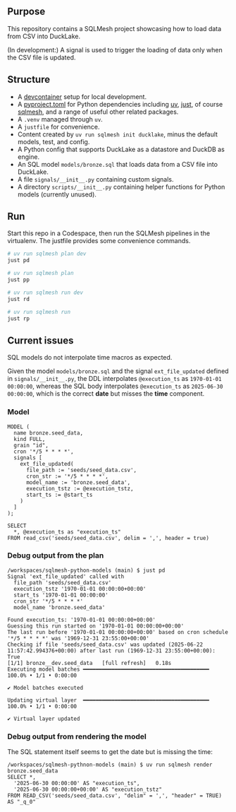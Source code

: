 ## Purpose

This repository contains a SQLMesh project showcasing how to load data
from CSV into DuckLake.

(In development:) A signal is used to trigger the loading of data only
when the CSV file is updated.

## Structure

- A [devcontainer](https://containers.dev/) setup for local development.
- A [pyproject.toml](https://packaging.python.org/en/latest/guides/writing-pyproject-toml/) 
  for Python dependencies including
  [uv](https://docs.astral.sh/uv/), [just](https://github.com/casey/just),
  of course [sqlmesh](https://sqlmesh.readthedocs.io/en/stable/),
  and a range of useful other related packages.
- A `.venv` managed through `uv`.
- A `justfile` for convenience.
- Content created by `uv run sqlmesh init ducklake`,
  minus the default models, test, and config.
- A Python config that supports DuckLake as a datastore and DuckDB as engine.
- An SQL model `models/bronze.sql` that loads data from a CSV file into DuckLake.
- A file `signals/__init__.py` containing custom signals.
- A directory `scripts/__init__.py` containing helper functions for Python models 
  (currently unused).

## Run

Start this repo in a Codespace, then run the SQLMesh pipelines in the virtualenv.
The justfile provides some convenience commands.

```bash
# uv run sqlmesh plan dev
just pd

# uv run sqlmesh plan
just pp

# uv run sqlmesh run dev
just rd

# uv run sqlmesh run
just rp
```

## Current issues

SQL models do not interpolate time macros as expected.

Given the model `models/bronze.sql`
and the signal `ext_file_updated`  defined in `signals/__init__.py`,
the DDL interpolates `@execution_ts` as `1970-01-01 00:00:00`,
whereas the SQL body interpolates `@execution_ts` as `2025-06-30 00:00:00`,
which is the correct **date** but misses the **time** component.

### Model

```
MODEL (
  name bronze.seed_data,
  kind FULL,
  grain "id",
  cron '*/5 * * * *',
  signals [
    ext_file_updated(
      file_path := 'seeds/seed_data.csv',
      cron_str := '*/5 * * * *',
      model_name := 'bronze.seed_data',
      execution_tstz := @execution_tstz,
      start_ts := @start_ts
    )
  ]
);

SELECT
  *, @execution_ts as "execution_ts"
FROM read_csv('seeds/seed_data.csv', delim = ',', header = true)
```

### Debug output from the plan

```
/workspaces/sqlmesh-python-models (main) $ just pd
Signal 'ext_file_updated' called with
  file_path 'seeds/seed_data.csv'
  execution_tstz '1970-01-01 00:00:00+00:00'
  start_ts '1970-01-01 00:00:00'
  cron_str '*/5 * * * *'
  model_name 'bronze.seed_data'

Found execution_ts: '1970-01-01 00:00:00+00:00'
Guessing this run started on '1970-01-01 00:00:00+00:00'
The last run before '1970-01-01 00:00:00+00:00' based on cron schedule '*/5 * * * *' was '1969-12-31 23:55:00+00:00'
Checking if file 'seeds/seed_data.csv' was updated (2025-06-22 11:57:42.994376+00:00) after last run (1969-12-31 23:55:00+00:00): True
[1/1] bronze__dev.seed_data   [full refresh]   0.18s
Executing model batches ━━━━━━━━━━━━━━━━━━━━━━━━━━━━━━━━━━━━━━━━ 100.0% • 1/1 • 0:00:00

✔ Model batches executed

Updating virtual layer  ━━━━━━━━━━━━━━━━━━━━━━━━━━━━━━━━━━━━━━━━ 100.0% • 1/1 • 0:00:00

✔ Virtual layer updated
```

### Debug output from rendering the model
The SQL statement itself seems to get the date but is missing the time:

```
/workspaces/sqlmesh-pythnon-models (main) $ uv run sqlmesh render bronze.seed_data
SELECT *,
  '2025-06-30 00:00:00' AS "execution_ts",
  '2025-06-30 00:00:00+00:00' AS "execution_tstz"
FROM READ_CSV('seeds/seed_data.csv', "delim" = ',', "header" = TRUE) AS "_q_0"
```